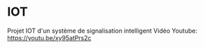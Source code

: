 # IOT
Projet IOT d'un système de signalisation intelligent
Vidéo Youtube: https://youtu.be/xy95atPrs2c
